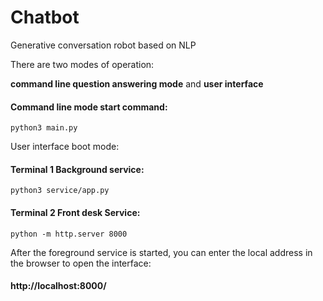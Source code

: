 # Chatbot
Generative conversation robot based on NLP

There are two modes of operation: 

**command line question answering mode** and **user interface**

#### Command line mode start command:

    python3 main.py

User interface boot mode:

#### Terminal 1 Background service:

    python3 service/app.py

#### Terminal 2 Front desk Service:

    python -m http.server 8000

After the foreground service is started, you can enter the local address in the browser to open the interface:
    
#### http://localhost:8000/